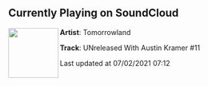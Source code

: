 ## Currently Playing on SoundCloud

[<img align="left" width="100" src="https://i1.sndcdn.com/artworks-OB6DTzyNa0la6WhG-lIhzrQ-t500x500.jpg">](https://soundcloud.com/tomorrowland/unreleased-with-austin-kramer-11)

**Artist**: Tomorrowland 

**Track**: UNreleased With Austin Kramer #11

Last updated at 07/02/2021 07:12
